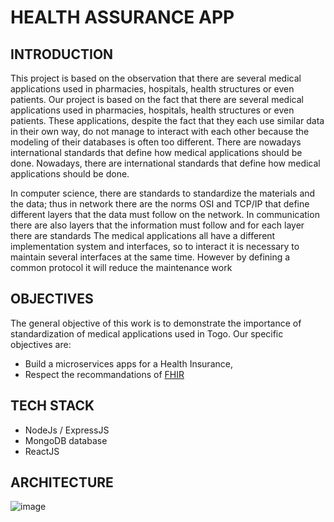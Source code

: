 # HEALTH ASSURANCE APP 

## INTRODUCTION
This project is based on the observation that there are several medical applications used in pharmacies, hospitals, health structures or even patients. Our project is based on the fact that there are several medical applications used in pharmacies, hospitals, health structures or even patients. These applications, despite the fact that they each use similar data in their own way, do not manage to interact with each other because the modeling of their databases is often too different. There are nowadays international standards that define how medical applications should be done. Nowadays, there are international standards that define how medical applications should be done.



In computer science, there are standards to standardize the materials and the data; thus in network there are the norms OSI and TCP/IP that define different layers that the data must follow on the network. In communication there are also layers that the information must follow and for each layer there are standards 
The medical applications all have a different implementation system and interfaces, so to interact it is necessary to maintain several interfaces at the same time. However by defining a common protocol it will reduce the maintenance work 

## OBJECTIVES
The general objective of this work is to demonstrate the importance of standardization of medical applications used in Togo.
 Our specific objectives are:
- Build a microservices apps for a Health Insurance,
- Respect the recommandations of [FHIR](https://build.fhir.org/http.html)



## TECH STACK
- NodeJs / ExpressJS
- MongoDB database
- ReactJS 


## ARCHITECTURE
![image](https://user-images.githubusercontent.com/47268786/197600972-79ff2e23-0461-4679-9c47-e79068be9cef.png)

